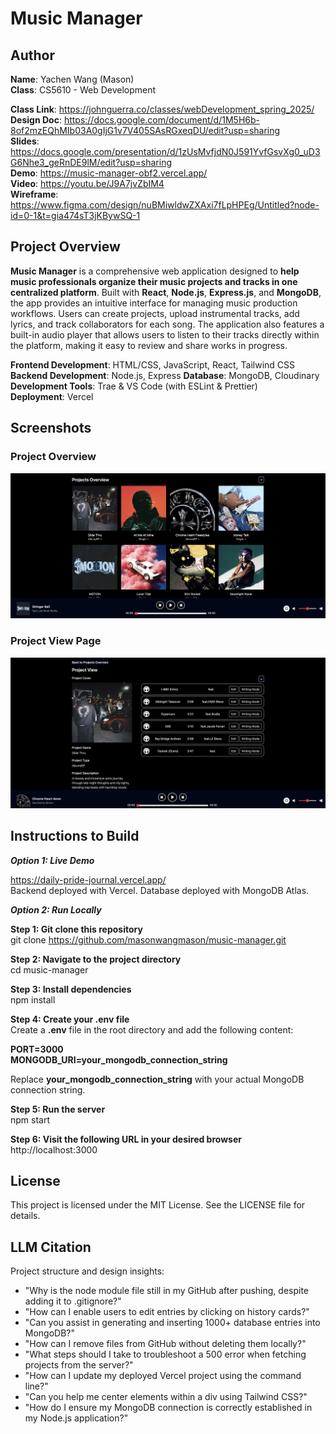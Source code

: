 # Music Manager 

## Author
**Name**: Yachen Wang (Mason)  
**Class**: CS5610 - Web Development   

**Class Link**: https://johnguerra.co/classes/webDevelopment_spring_2025/  
**Design Doc**: https://docs.google.com/document/d/1M5H6b-8of2mzEQhMIb03A0gIjG1v7V405SAsRGxeqDU/edit?usp=sharing     
**Slides**: https://docs.google.com/presentation/d/1zUsMvfjdN0J591YvfGsvXg0_uD3G6Nhe3_geRnDE9lM/edit?usp=sharing  
**Demo**:  https://music-manager-obf2.vercel.app/   
**Video**: https://youtu.be/J9A7jvZbIM4  
**Wireframe**: https://www.figma.com/design/nuBMiwldwZXAxi7fLpHPEg/Untitled?node-id=0-1&t=gia474sT3jKBywSQ-1    

## Project Overview
**Music Manager** is a comprehensive web application designed to **help music professionals organize their music projects and tracks in one centralized platform**. Built with **React**, **Node.js**, **Express.js**, and **MongoDB**, the app provides an intuitive interface for managing music production workflows. Users can create projects, upload instrumental tracks, add lyrics, and track collaborators for each song. The application also features a built-in audio player that allows users to listen to their tracks directly within the platform, making it easy to review and share works in progress.

**Frontend Development**: HTML/CSS, JavaScript, React, Tailwind CSS   
**Backend Development**: Node.js, Express
**Database**: MongoDB, Cloudinary  
**Development Tools**: Trae & VS Code (with ESLint & Prettier)  
**Deployment**: Vercel  

## Screenshots
### Project Overview  
![Project Overview Page Screenshot](./screen-shots/screen-shot-1.png)  

### Project View Page  
![Project View Screenshot](./screen-shots/screen-shot-2.png)  

## Instructions to Build

***Option 1: Live Demo***  

https://daily-pride-journal.vercel.app/  
Backend deployed with Vercel. Database deployed with MongoDB Atlas.

***Option 2: Run Locally***  

**Step 1: Git clone this repository**  
git clone https://github.com/masonwangmason/music-manager.git

**Step 2: Navigate to the project directory**  
cd music-manager

**Step 3: Install dependencies**  
npm install

**Step 4: Create your .env file**  
Create a **.env** file in the root directory and add the following content:  

**PORT=3000**  
**MONGODB_URI=your_mongodb_connection_string**  

Replace **your_mongodb_connection_string** with your actual MongoDB connection string.

**Step 5: Run the server**  
npm start

**Step 6: Visit the following URL in your desired browser**  
http://localhost:3000


## License
This project is licensed under the MIT License. See the LICENSE file for details. 


## LLM Citation
Project structure and design insights:
- "Why is the node module file still in my GitHub after pushing, despite adding it to .gitignore?"
- "How can I enable users to edit entries by clicking on history cards?"
- "Can you assist in generating and inserting 1000+ database entries into MongoDB?"
- "How can I remove files from GitHub without deleting them locally?"
- "What steps should I take to troubleshoot a 500 error when fetching projects from the server?"
- "How can I update my deployed Vercel project using the command line?"
- "Can you help me center elements within a div using Tailwind CSS?"
- "How do I ensure my MongoDB connection is correctly established in my Node.js application?"